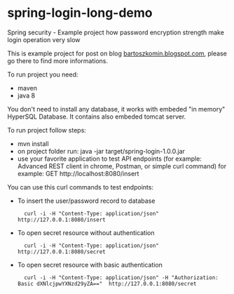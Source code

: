 # spring-login-long-demo
Spring security - Example project how password encryption strength make login operation very slow

This is example project for post on blog [bartoszkomin.blogspot.com][1], please go there to find more informations.

To run project you need:
- maven
- java 8

You don't need to install any database, it works with embeded "in memory" HyperSQL Database. It contains also embeded tomcat server.

To run project follow steps:
- mvn install
- on project folder run: java -jar target/spring-login-1.0.0.jar
- use your favorite application to test API endpoints (for example: Advanced REST client in chrome, Postman, or simple curl command) for example: GET http://localhost:8080/insert

You can use this curl commands to test endpoints:

- To insert the user/password record to database

	    curl -i -H "Content-Type: application/json"  http://127.0.0.1:8080/insert

- To open secret resource without authentication

	    curl -i -H "Content-Type: application/json"  http://127.0.0.1:8080/secret

- To open secret resource with basic authentication

	    curl -i -H "Content-Type: application/json" -H "Authorization: Basic dXNlcjpwYXNzd29yZA=="  http://127.0.0.1:8080/secret

[1]: http://bartoszkomin.blogspot.com/2017/01/spring-security-takes-long-time-to-login.html   	